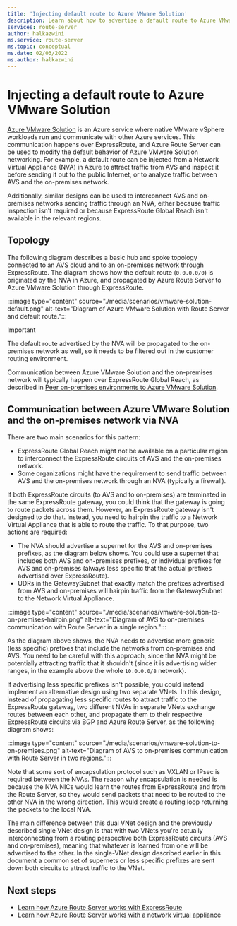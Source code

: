 ```yaml
---
title: 'Injecting default route to Azure VMware Solution'
description: Learn about how to advertise a default route to Azure VMware Solution with Azure Route Server.
services: route-server
author: halkazwini
ms.service: route-server
ms.topic: conceptual
ms.date: 02/03/2022
ms.author: halkazwini
---
```


# Injecting a default route to Azure VMware Solution

[Azure VMware Solution](../azure-vmware/introduction.md) is an Azure service where native VMware vSphere workloads run and communicate with other Azure services. This communication happens over ExpressRoute, and Azure Route Server can be used to modify the default behavior of Azure VMware Solution networking. For example, a default route can be injected from a Network Virtual Appliance (NVA) in Azure to attract traffic from AVS and inspect it before sending it out to the public Internet, or to analyze traffic between AVS and the on-premises network.

Additionally, similar designs can be used to interconnect AVS and on-premises networks sending traffic through an NVA, either because traffic inspection isn't required or because ExpressRoute Global Reach isn't available in the relevant regions.

## Topology

The following diagram describes a basic hub and spoke topology connected to an AVS cloud and to an on-premises network through ExpressRoute. The diagram shows how the default route (`0.0.0.0/0`) is originated by the NVA in Azure, and propagated by Azure Route Server to Azure VMware Solution through ExpressRoute.

:::image type="content" source="./media/scenarios/vmware-solution-default.png" alt-text="Diagram of Azure VMware Solution with Route Server and default route.":::

> [!IMPORTANT]
> The default route advertised by the NVA will be propagated to the on-premises network as well, so it needs to be filtered out in the customer routing environment.

Communication between Azure VMware Solution and the on-premises network will typically happen over ExpressRoute Global Reach, as described in [Peer on-premises environments to Azure VMware Solution](../azure-vmware/tutorial-expressroute-global-reach-private-cloud.md).

## Communication between Azure VMware Solution and the on-premises network via NVA

There are two main scenarios for this pattern:

- ExpressRoute Global Reach might not be available on a particular region to interconnect the ExpressRoute circuits of AVS and the on-premises network.
- Some organizations might have the requirement to send traffic between AVS and the on-premises network through an NVA (typically a firewall).

If both ExpressRoute circuits (to AVS and to on-premises) are terminated in the same ExpressRoute gateway, you could think that the gateway is going to route packets across them. However, an ExpressRoute gateway isn't designed to do that. Instead, you need to hairpin the traffic to a Network Virtual Appliance that is able to route the traffic. To that purpose, two actions are required:

- The NVA should advertise a supernet for the AVS and on-premises prefixes, as the diagram below shows. You could use a supernet that includes both AVS and on-premises prefixes, or individual prefixes for AVS and on-premises (always less specific that the actual prefixes advertised over ExpressRoute).
- UDRs in the GatewaySubnet that exactly match the prefixes advertised from AVS and on-premises will hairpin traffic from the GatewaySubnet to the Network Virtual Appliance.

:::image type="content" source="./media/scenarios/vmware-solution-to-on-premises-hairpin.png" alt-text="Diagram of AVS to on-premises communication with Route Server in a single region.":::

As the diagram above shows, the NVA needs to advertise more generic (less specific) prefixes that include the networks from on-premises and AVS. You need to be careful with this approach, since the NVA might be potentially attracting traffic that it shouldn't (since it is advertising wider ranges, in the example above the whole `10.0.0.0/8` network).

If advertising less specific prefixes isn't possible, you could instead implement an alternative design using two separate VNets. In this design, instead of propagating less specific routes to attract traffic to the ExpressRoute gateway, two different NVAs in separate VNets exchange routes between each other, and propagate them to their respective ExpressRoute circuits via BGP and Azure Route Server, as the following diagram shows:

:::image type="content" source="./media/scenarios/vmware-solution-to-on-premises.png" alt-text="Diagram of AVS to on-premises communication with Route Server in two regions.":::

Note that some sort of encapsulation protocol such as VXLAN or IPsec is required between the NVAs. The reason why encapsulation is needed is because the NVA NICs would learn the routes from ExpressRoute and from the Route Server, so they would send packets that need to be routed to the other NVA in the wrong direction. This would create a routing loop returning the packets to the local NVA.

The main difference between this dual VNet design and the previously described single VNet design is that with two VNets you're actually interconnecting from a routing perspective both ExpressRoute circuits (AVS and on-premises), meaning that whatever is learned from one will be advertised to the other. In the single-VNet design described earlier in this document a common set of supernets or less specific prefixes are sent down both circuits to attract traffic to the VNet.

## Next steps

* [Learn how Azure Route Server works with ExpressRoute](expressroute-vpn-support.md)
* [Learn how Azure Route Server works with a network virtual appliance](resource-manager-template-samples.md)
